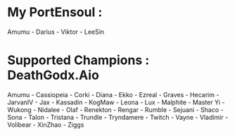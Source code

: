 # My PortEnsoul :
Amumu - Darius - Viktor - LeeSin
# Supported Champions : DeathGodx.Aio
Amumu - Cassiopeia - Corki - Diana - Ekko - Ezreal - Graves - Hecarim - JarvanIV - Jax - Kassadin - KogMaw - Leona - Lux - Malphite - Master Yi - Wukong - Nidalee - Olaf - Renekton - Rengar - Rumble - Sejuani - Shaco - Sona - Talon - Tristana - Trundle - Tryndamere - Twitch - Vayne - Vladimir - Volibear - XinZhao - Ziggs
